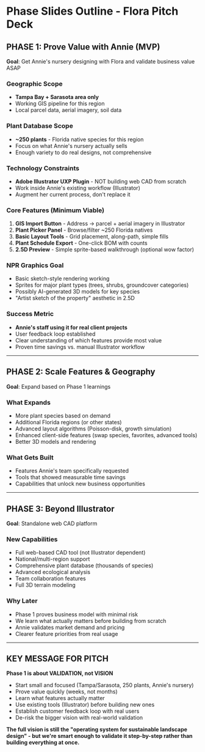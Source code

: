 # Phase Slides Outline - Flora Pitch Deck

## PHASE 1: Prove Value with Annie (MVP)
**Goal**: Get Annie's nursery designing with Flora and validate business value ASAP

### Geographic Scope
- **Tampa Bay + Sarasota area only**
- Working GIS pipeline for this region
- Local parcel data, aerial imagery, soil data

### Plant Database Scope
- **~250 plants** - Florida native species for this region
- Focus on what Annie's nursery actually sells
- Enough variety to do real designs, not comprehensive

### Technology Constraints
- **Adobe Illustrator UXP Plugin** - NOT building web CAD from scratch
- Work inside Annie's existing workflow (Illustrator)
- Augment her current process, don't replace it

### Core Features (Minimum Viable)
1. **GIS Import Button** - Address → parcel + aerial imagery in Illustrator
2. **Plant Picker Panel** - Browse/filter ~250 Florida natives
3. **Basic Layout Tools** - Grid placement, along-path, simple fills
4. **Plant Schedule Export** - One-click BOM with counts
5. **2.5D Preview** - Simple sprite-based walkthrough (optional wow factor)

### NPR Graphics Goal
- Basic sketch-style rendering working
- Sprites for major plant types (trees, shrubs, groundcover categories)
- Possibly AI-generated 3D models for key species
- "Artist sketch of the property" aesthetic in 2.5D

### Success Metric
- **Annie's staff using it for real client projects**
- User feedback loop established
- Clear understanding of which features provide most value
- Proven time savings vs. manual Illustrator workflow

---

## PHASE 2: Scale Features & Geography
**Goal**: Expand based on Phase 1 learnings

### What Expands
- More plant species based on demand
- Additional Florida regions (or other states)
- Advanced layout algorithms (Poisson-disk, growth simulation)
- Enhanced client-side features (swap species, favorites, advanced tools)
- Better 3D models and rendering

### What Gets Built
- Features Annie's team specifically requested
- Tools that showed measurable time savings
- Capabilities that unlock new business opportunities

---

## PHASE 3: Beyond Illustrator
**Goal**: Standalone web CAD platform

### New Capabilities
- Full web-based CAD tool (not Illustrator dependent)
- National/multi-region support
- Comprehensive plant database (thousands of species)
- Advanced ecological analysis
- Team collaboration features
- Full 3D terrain modeling

### Why Later
- Phase 1 proves business model with minimal risk
- We learn what actually matters before building from scratch
- Annie validates market demand and pricing
- Clearer feature priorities from real usage

---

## KEY MESSAGE FOR PITCH
**Phase 1 is about VALIDATION, not VISION**

- Start small and focused (Tampa/Sarasota, 250 plants, Annie's nursery)
- Prove value quickly (weeks, not months)
- Learn what features actually matter
- Use existing tools (Illustrator) before building new ones
- Establish customer feedback loop with real users
- De-risk the bigger vision with real-world validation

**The full vision is still the "operating system for sustainable landscape design" - but we're smart enough to validate it step-by-step rather than building everything at once.**
